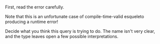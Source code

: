 First, read the error carefully.

Note that this is an unfortunate case of compile-time-valid esqueleto producing a runtime error!

Decide what you think this query is trying to do. The name isn't very clear, and the type leaves open a few possible interpretations.

